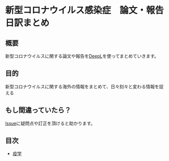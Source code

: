 # 新型コロナウイルス感染症　論文・報告　日訳まとめ

## 概要
新型コロナウイルスに関する論文や報告を[DeepL](https://www.deepl.com/en/translator)を使ってまとめていきます。

## 目的
新型コロナウイルスに関する海外の情報をまとめて、日々刻々と変わる情報を捉える

## もし間違っていたら？
[Issue](https://github.com/azamiya/covid-report-summary/issues)に疑問点や訂正を頂けると助かります。

## 目次

- [疫学]()
